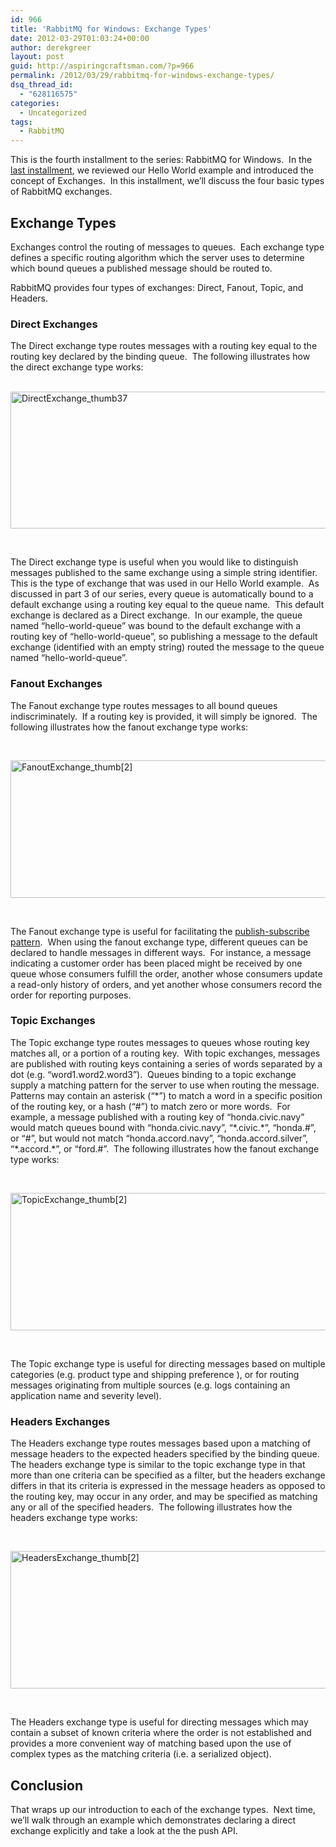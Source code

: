 ```yaml
---
id: 966
title: 'RabbitMQ for Windows: Exchange Types'
date: 2012-03-29T01:03:24+00:00
author: derekgreer
layout: post
guid: http://aspiringcraftsman.com/?p=966
permalink: /2012/03/29/rabbitmq-for-windows-exchange-types/
dsq_thread_id:
  - "628116575"
categories:
  - Uncategorized
tags:
  - RabbitMQ
---
```

This <noindex></noindex> is the fourth installment to the series: RabbitMQ for Windows.&#160; In the [last installment](http://aspiringcraftsman.com/2012/03/18/rabbitmq-for-windows-hello-world-review/), we reviewed our Hello World example and introduced the concept of Exchanges.&#160; In this installment, we’ll discuss the four basic types of RabbitMQ exchanges. 

## Exchange Types

Exchanges control the routing of messages to queues.&#160; Each exchange type defines a specific routing algorithm which the server uses to determine which bound queues a published message should be routed to. 

RabbitMQ provides four types of exchanges: Direct, Fanout, Topic, and Headers. 

### Direct Exchanges 

The Direct exchange type routes messages with a routing key equal to the routing key declared by the binding queue.&#160; The following illustrates how the direct exchange type works: 

&#160; [<img style="background-image: none; border-bottom: 0px; border-left: 0px; padding-left: 0px; padding-right: 0px; display: inline; border-top: 0px; border-right: 0px; padding-top: 0px" title="DirectExchange_thumb37" border="0" alt="DirectExchange_thumb37" src="http://aspiringcraftsman.com/wp-content/uploads/2012/03/DirectExchange_thumb37_thumb.png" width="600" height="219" />](http://aspiringcraftsman.com/wp-content/uploads/2012/03/DirectExchange_thumb37.png) 

&#160; 

The Direct exchange type is useful when you would like to distinguish messages published to the same exchange using a simple string identifier.&#160; This is the type of exchange that was used in our Hello World example.&#160; As discussed in part 3 of our series, every queue is automatically bound to a default exchange using a routing key equal to the queue name.&#160; This default exchange is declared as a Direct exchange.&#160; In our example, the queue named “hello-world-queue” was bound to the default exchange with a routing key of “hello-world-queue”, so publishing a message to the default exchange (identified with an empty string) routed the message to the queue named “hello-world-queue”. 

### Fanout Exchanges

The Fanout exchange type routes messages to all bound queues indiscriminately.&#160; If a routing key is provided, it will simply be ignored.&#160; The following illustrates how the fanout exchange type works: 

&#160; 

[<img style="background-image: none; border-bottom: 0px; border-left: 0px; padding-left: 0px; padding-right: 0px; display: inline; border-top: 0px; border-right: 0px; padding-top: 0px" title="FanoutExchange_thumb[2]" border="0" alt="FanoutExchange_thumb[2]" src="http://aspiringcraftsman.com/wp-content/uploads/2012/03/FanoutExchange_thumb2_thumb.png" width="600" height="220" />](http://aspiringcraftsman.com/wp-content/uploads/2012/03/FanoutExchange_thumb2.png) 

&#160; 

The Fanout exchange type is useful for facilitating the [publish-subscribe pattern](http://en.wikipedia.org/wiki/Publish%E2%80%93subscribe_pattern).&#160; When using the fanout exchange type, different queues can be declared to handle messages in different ways.&#160; For instance, a message indicating a customer order has been placed might be received by one queue whose consumers fulfill the order, another whose consumers update a read-only history of orders, and yet another whose consumers record the order for reporting purposes. 

### Topic Exchanges

The Topic exchange type routes messages to queues whose routing key matches all, or a portion of a routing key.&#160; With topic exchanges, messages are published with routing keys containing a series of words separated by a dot (e.g. “word1.word2.word3”).&#160; Queues binding to a topic exchange supply a matching pattern for the server to use when routing the message.&#160; Patterns may contain an asterisk (“\*”) to match a word in a specific position of the routing key, or a hash (“#”) to match zero or more words.&#160; For example, a message published with a routing key of “honda.civic.navy” would match queues bound with “honda.civic.navy”, “\*.civic.\*”, “honda.#”, or “#”, but would not match “honda.accord.navy”, “honda.accord.silver”, “\*.accord.*”, or “ford.#”.&#160; The following illustrates how the fanout exchange type works: 

&#160; 

[<img style="background-image: none; border-bottom: 0px; border-left: 0px; padding-left: 0px; padding-right: 0px; display: inline; border-top: 0px; border-right: 0px; padding-top: 0px" title="TopicExchange_thumb[2]" border="0" alt="TopicExchange_thumb[2]" src="http://aspiringcraftsman.com/wp-content/uploads/2012/03/TopicExchange_thumb2_thumb.png" width="600" height="220" />](http://aspiringcraftsman.com/wp-content/uploads/2012/03/TopicExchange_thumb2.png) 

&#160; 

The Topic exchange type is useful for directing messages based on multiple categories (e.g. product type and shipping preference ), or for routing messages originating from multiple sources (e.g. logs containing an application name and severity level). 

### Headers Exchanges

The Headers exchange type routes messages based upon a matching of message headers to the expected headers specified by the binding queue.&#160; The headers exchange type is similar to the topic exchange type in that more than one criteria can be specified as a filter, but the headers exchange differs in that its criteria is expressed in the message headers as opposed to the routing key, may occur in any order, and may be specified as matching any or all of the specified headers.&#160; The following illustrates how the headers exchange type works: 

&#160; 

[<img style="background-image: none; border-bottom: 0px; border-left: 0px; padding-left: 0px; padding-right: 0px; display: inline; border-top: 0px; border-right: 0px; padding-top: 0px" title="HeadersExchange_thumb[2]" border="0" alt="HeadersExchange_thumb[2]" src="http://aspiringcraftsman.com/wp-content/uploads/2012/03/HeadersExchange_thumb2_thumb.png" width="600" height="220" />](http://aspiringcraftsman.com/wp-content/uploads/2012/03/HeadersExchange_thumb2.png) 

&#160; 

The Headers exchange type is useful for directing messages which may contain a subset of known criteria where the order is not established and provides a more convenient way of matching based upon the use of complex types as the matching criteria (i.e. a serialized object). 

## Conclusion

That wraps up our introduction to each of the exchange types.&#160; Next time, we’ll walk through an example which demonstrates declaring a direct exchange explicitly and take a look at the the push API. 

</b>